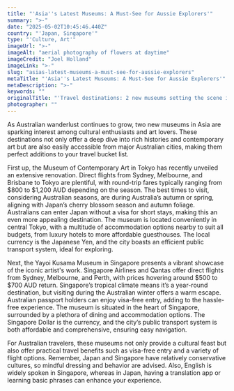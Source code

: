 ```yaml
---
title: "'Asia''s Latest Museums: A Must-See for Aussie Explorers'"
summary: ">-"
date: "2025-05-02T10:45:46.440Z"
country: "'Japan, Singapore'"
type: "'Culture, Art'"
imageUrl: ">-"
imageAlt: "aerial photography of flowers at daytime"
imageCredit: "Joel Holland"
imageLink: ">-"
slug: "asias-latest-museums-a-must-see-for-aussie-explorers"
metaTitle: "'Asia''s Latest Museums: A Must-See for Aussie Explorers'"
metaDescription: ">-"
keywords: ""
originalTitle: "'Travel destinations: 2 new museums setting the scene in Asia - ArtsHub'"
photographer: ""
---
```


As Australian wanderlust continues to grow, two new museums in Asia are sparking interest among cultural enthusiasts and art lovers. These destinations not only offer a deep dive into rich histories and contemporary art but are also easily accessible from major Australian cities, making them perfect additions to your travel bucket list.

First up, the Museum of Contemporary Art in Tokyo has recently unveiled an extensive renovation. Direct flights from Sydney, Melbourne, and Brisbane to Tokyo are plentiful, with round-trip fares typically ranging from $800 to $1,200 AUD depending on the season. The best times to visit, considering Australian seasons, are during Australia’s autumn or spring, aligning with Japan’s cherry blossom season and autumn foliage. Australians can enter Japan without a visa for short stays, making this an even more appealing destination. The museum is located conveniently in central Tokyo, with a multitude of accommodation options nearby to suit all budgets, from luxury hotels to more affordable guesthouses. The local currency is the Japanese Yen, and the city boasts an efficient public transport system, ideal for exploring.

Next, the Yayoi Kusama Museum in Singapore presents a vibrant showcase of the iconic artist's work. Singapore Airlines and Qantas offer direct flights from Sydney, Melbourne, and Perth, with prices hovering around $500 to $700 AUD return. Singapore’s tropical climate means it’s a year-round destination, but visiting during the Australian winter offers a warm escape. Australian passport holders can enjoy visa-free entry, adding to the hassle-free experience. The museum is situated in the heart of Singapore, surrounded by a plethora of dining and accommodation options. The Singapore Dollar is the currency, and the city’s public transport system is both affordable and comprehensive, ensuring easy navigation.

For Australian travelers, these museums not only provide a cultural feast but also offer practical travel benefits such as visa-free entry and a variety of flight options. Remember, Japan and Singapore have relatively conservative cultures, so mindful dressing and behavior are advised. Also, English is widely spoken in Singapore, whereas in Japan, having a translation app or learning basic phrases can enhance your experience.
